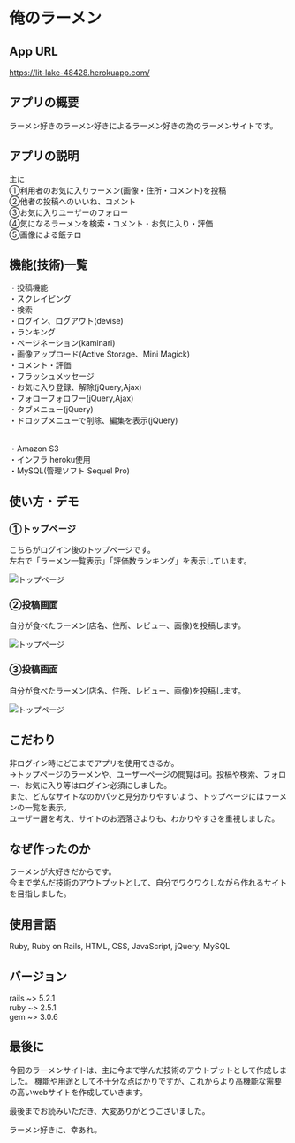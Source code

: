 # 俺のラーメン

## App URL
https://lit-lake-48428.herokuapp.com/

## アプリの概要
ラーメン好きのラーメン好きによるラーメン好きの為のラーメンサイトです。

## アプリの説明
主に<br>
①利用者のお気に入りラーメン(画像・住所・コメント)を投稿<br>
②他者の投稿へのいいね、コメント<br>
③お気に入りユーザーのフォロー<br>
④気になるラーメンを検索・コメント・お気に入り・評価<br>
⑤画像による飯テロ

## 機能(技術)一覧
・投稿機能<br>
・スクレイピング<br>
・検索<br>
・ログイン、ログアウト(devise)<br>
・ランキング<br>
・ページネーション(kaminari)<br>
・画像アップロード(Active Storage、Mini Magick)<br>
・コメント・評価<br>
・フラッシュメッセージ<br>
・お気に入り登録、解除(jQuery,Ajax)<br>
・フォローフォロワー(jQuery,Ajax)<br>
・タブメニュー(jQuery)<br>
・ドロップメニューで削除、編集を表示(jQuery)<br><br>

・Amazon S3  
・インフラ heroku使用  
・MySQL(管理ソフト Sequel Pro)  

## 使い方・デモ
### ①トップページ
こちらがログイン後のトップページです。  
左右で「ラーメン一覧表示」「評価数ランキング」を表示しています。

![トップページ](https://user-images.githubusercontent.com/58875067/75131910-4d8ae000-5718-11ea-8532-30b2b7a2ffa2.png)

### ②投稿画面
自分が食べたラーメン(店名、住所、レビュー、画像)を投稿します。

![トップページ]()

### ③投稿画面
自分が食べたラーメン(店名、住所、レビュー、画像)を投稿します。

![トップページ]()

## こだわり
非ログイン時にどこまでアプリを使用できるか。  
→トップページのラーメンや、ユーザーページの閲覧は可。投稿や検索、フォロー、お気に入り等はログイン必須にしました。  
また、どんなサイトなのかパッと見分かりやすいよう、トップページにはラーメンの一覧を表示。  
ユーザー層を考え、サイトのお洒落さよりも、わかりやすさを重視しました。

## なぜ作ったのか
ラーメンが大好きだからです。  
今まで学んだ技術のアウトプットとして、自分でワクワクしながら作れるサイトを目指しました。

## 使用言語
Ruby, Ruby on Rails, HTML, CSS, JavaScript, jQuery, MySQL  


## バージョン
rails ~> 5.2.1  
ruby ~> 2.5.1  
gem ~> 3.0.6  


## 最後に
今回のラーメンサイトは、主に今まで学んだ技術のアウトプットとして作成しました。
機能や用途として不十分な点ばかりですが、これからより高機能な需要の高いwebサイトを作成していきます。

最後までお読みいただき、大変ありがとうございました。


ラーメン好きに、幸あれ。
